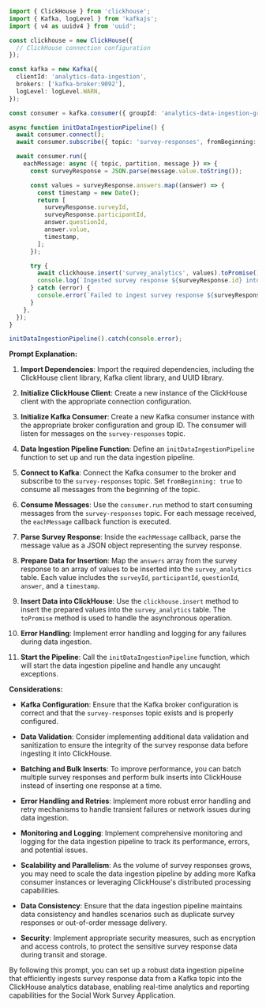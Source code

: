 ```typescript
import { ClickHouse } from 'clickhouse';
import { Kafka, logLevel } from 'kafkajs';
import { v4 as uuidv4 } from 'uuid';

const clickhouse = new ClickHouse({
  // ClickHouse connection configuration
});

const kafka = new Kafka({
  clientId: 'analytics-data-ingestion',
  brokers: ['kafka-broker:9092'],
  logLevel: logLevel.WARN,
});

const consumer = kafka.consumer({ groupId: 'analytics-data-ingestion-group' });

async function initDataIngestionPipeline() {
  await consumer.connect();
  await consumer.subscribe({ topic: 'survey-responses', fromBeginning: true });

  await consumer.run({
    eachMessage: async ({ topic, partition, message }) => {
      const surveyResponse = JSON.parse(message.value.toString());

      const values = surveyResponse.answers.map((answer) => {
        const timestamp = new Date();
        return [
          surveyResponse.surveyId,
          surveyResponse.participantId,
          answer.questionId,
          answer.value,
          timestamp,
        ];
      });

      try {
        await clickhouse.insert('survey_analytics', values).toPromise();
        console.log(`Ingested survey response ${surveyResponse.id} into analytics database`);
      } catch (error) {
        console.error(`Failed to ingest survey response ${surveyResponse.id}:`, error);
      }
    },
  });
}

initDataIngestionPipeline().catch(console.error);
```

**Prompt Explanation:**

1. **Import Dependencies**: Import the required dependencies, including the ClickHouse client library, Kafka client library, and UUID library.

2. **Initialize ClickHouse Client**: Create a new instance of the ClickHouse client with the appropriate connection configuration.

3. **Initialize Kafka Consumer**: Create a new Kafka consumer instance with the appropriate broker configuration and group ID. The consumer will listen for messages on the `survey-responses` topic.

4. **Data Ingestion Pipeline Function**: Define an `initDataIngestionPipeline` function to set up and run the data ingestion pipeline.

5. **Connect to Kafka**: Connect the Kafka consumer to the broker and subscribe to the `survey-responses` topic. Set `fromBeginning: true` to consume all messages from the beginning of the topic.

6. **Consume Messages**: Use the `consumer.run` method to start consuming messages from the `survey-responses` topic. For each message received, the `eachMessage` callback function is executed.

7. **Parse Survey Response**: Inside the `eachMessage` callback, parse the message value as a JSON object representing the survey response.

8. **Prepare Data for Insertion**: Map the `answers` array from the survey response to an array of values to be inserted into the `survey_analytics` table. Each value includes the `surveyId`, `participantId`, `questionId`, `answer`, and a `timestamp`.

9. **Insert Data into ClickHouse**: Use the `clickhouse.insert` method to insert the prepared values into the `survey_analytics` table. The `toPromise` method is used to handle the asynchronous operation.

10. **Error Handling**: Implement error handling and logging for any failures during data ingestion.

11. **Start the Pipeline**: Call the `initDataIngestionPipeline` function, which will start the data ingestion pipeline and handle any uncaught exceptions.

**Considerations:**

- **Kafka Configuration**: Ensure that the Kafka broker configuration is correct and that the `survey-responses` topic exists and is properly configured.

- **Data Validation**: Consider implementing additional data validation and sanitization to ensure the integrity of the survey response data before ingesting it into ClickHouse.

- **Batching and Bulk Inserts**: To improve performance, you can batch multiple survey responses and perform bulk inserts into ClickHouse instead of inserting one response at a time.

- **Error Handling and Retries**: Implement more robust error handling and retry mechanisms to handle transient failures or network issues during data ingestion.

- **Monitoring and Logging**: Implement comprehensive monitoring and logging for the data ingestion pipeline to track its performance, errors, and potential issues.

- **Scalability and Parallelism**: As the volume of survey responses grows, you may need to scale the data ingestion pipeline by adding more Kafka consumer instances or leveraging ClickHouse's distributed processing capabilities.

- **Data Consistency**: Ensure that the data ingestion pipeline maintains data consistency and handles scenarios such as duplicate survey responses or out-of-order message delivery.

- **Security**: Implement appropriate security measures, such as encryption and access controls, to protect the sensitive survey response data during transit and storage.

By following this prompt, you can set up a robust data ingestion pipeline that efficiently ingests survey response data from a Kafka topic into the ClickHouse analytics database, enabling real-time analytics and reporting capabilities for the Social Work Survey Application.